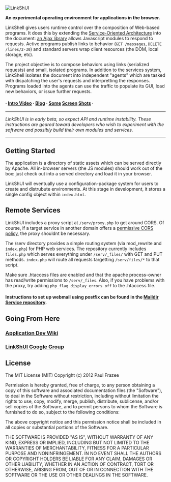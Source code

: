 ![LinkShUI](http://linkshui.com/wp-content/uploads/2012/08/lshui_logo.png)

**An experimental operating environment for applications in the browser.**

LinkShell gives users runtime control over the composition of Web-based programs. It does this by extending the [Service-Oriented Architecture](http://en.wikipedia.org/wiki/Service-oriented_architecture) into the document: [an Ajax library](//github.com/pfraze/linkjs) allows Javascript modules to respond to requests. Active programs publish links to behavior (`GET /messages`, `DELETE /lines/2-30`) and standard servers wrap client resources (the DOM, local storage, etc).

The project objective is to compose behaviors using links (serialized requests) and small, isolated programs. In addition to the services system, LinkShell isolates the document into independent "agents" which are tasked with dispatching the user's requests and interpretting the responses. Programs loaded into the agents can use the traffic to populate its GUI, load new behaviors, or issue further requests.

#### &middot; [Intro Video](http://www.youtube.com/watch?v=CJLiAdYTDz8&feature=g-upl) &middot; [Blog](http://linkshui.com) &middot; [Some](http://linkshui.com/wp-content/uploads/2012/08/3.png) [Screen](http://linkshui.com/wp-content/uploads/2012/08/6.png) [Shots](http://linkshui.com/wp-content/uploads/2012/08/7.png) &middot; 

---

*LinkShUI is in early beta, so expect API and runtime instability. These instructions are geared toward developers who wish to experiment with the software and possibly build their own modules and services.*

---

## Getting Started

The application is a directory of static assets which can be served directly by Apache. All in-browser servers (the JS modules) should work out of the box: just check out into a served directory and load it in your browser.

LinkShUI will eventually use a configuration-package system for users to create and distrubute environments. At this stage in development, it stores a single config object within `index.html`.


## Remote Services

LinkShUI includes a proxy script at `/serv/proxy.php` to get around CORS. Of course, if a target service in another domain offers a [permissive CORS policy](https://www.google.com/search?q=CORS+ajax), the proxy shouldnt be necessary.

The /serv directory provides a simple routing system (via mod_rewrite and `index.php`) for PHP web services. The repository currently includes `files.php` which serves everything under `/serv/_files/` with GET and PUT methods. `index.php` will route all requests targetting `/serv/files/*` to that script.

Make sure .htaccess files are enabled and that the apache process-owner has read/write permissions to `/serv/_files`. Also, if you have problems with the proxy, try adding `php_flag display_errors off` to the .htaccess file.

#### Instructions to set up webmail using postfix can be found in the [Maildir Service repository](https://github.com/pfraze/maildir-service).

## Going From Here

### [Application Dev Wiki](https://github.com/pfraze/linkshui/wiki)

### [LinkShUI Google Group](https://groups.google.com/forum/#!forum/linkshui)

## License

The MIT License (MIT)
Copyright (c) 2012 Paul Frazee

Permission is hereby granted, free of charge, to any person obtaining a copy of this software and associated documentation files (the "Software"), to deal in the Software without restriction, including without limitation the rights to use, copy, modify, merge, publish, distribute, sublicense, and/or sell copies of the Software, and to permit persons to whom the Software is furnished to do so, subject to the following conditions:

The above copyright notice and this permission notice shall be included in all copies or substantial portions of the Software.

THE SOFTWARE IS PROVIDED "AS IS", WITHOUT WARRANTY OF ANY KIND, EXPRESS OR IMPLIED, INCLUDING BUT NOT LIMITED TO THE WARRANTIES OF MERCHANTABILITY, FITNESS FOR A PARTICULAR PURPOSE AND NONINFRINGEMENT. IN NO EVENT SHALL THE AUTHORS OR COPYRIGHT HOLDERS BE LIABLE FOR ANY CLAIM, DAMAGES OR OTHER LIABILITY, WHETHER IN AN ACTION OF CONTRACT, TORT OR OTHERWISE, ARISING FROM, OUT OF OR IN CONNECTION WITH THE SOFTWARE OR THE USE OR OTHER DEALINGS IN THE SOFTWARE.

